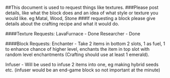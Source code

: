 ##This document is used to request things like textures.
###Please post details, like what the block does and an idea of what style or texture you would like. eg Matal, Wood, Stone
###If requesting a block please give details about the crafting recipe and what it would do.


####Texture Requests:
LavaFurnace - Done
Researcher - Done




####Block Requests:
Enchanter - Take 2 items in bottom 2 slots, 1 as fuel, 1 to enhance chance of higher level, enchants the item in top slot with random level enchantments (Crafting should use at least 1 emerald).

Infuser - Will be used to infuse 2 items into one, eg making hybrid seeds etc. (infuser would be an end-game block so not important at the minute)






